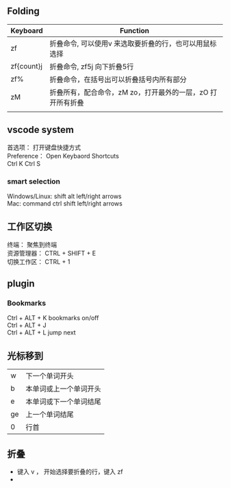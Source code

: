 ## Folding
|    Keyboard         |   Function                                                        |
|---------------------|-------------------------------------------------------------------|
|      zf             | 折叠命令, 可以使用v 来选取要折叠的行，也可以用鼠标选择                |
|      zf{count}j     | 折叠命令, zf5j 向下折叠5行                                         |
|      zf%            | 折叠命令，在括号出可以折叠括号内所有部分                             |
|      zM             | 折叠所有，配合命令，zM  zo，打开最外的一层，zO 打开所有折叠             |
|                |                     |


## vscode system  
首选项： 打开键盘快捷方式  
Preference： Open Keybaord Shortcuts  
Ctrl K  Ctrl  S


### smart selection
Windows/Linux:  shift alt left/right arrows  
Mac:            command ctrl shift left/right arrows



## 工作区切换
终端： 聚焦到终端        
资源管理器：             CTRL + SHIFT + E  
切换工作区：             CTRL + 1  


## plugin

### Bookmarks
Ctrl + ALT +  K    bookmarks on/off  
Ctrl + ALT +  J  
Ctrl + ALT +  L    jump next

## 光标移到

|              |                          |
|--------------|--------------------------|
|      w       | 下一个单词开头            |
|      b       | 本单词或上一个单词开头     |
|      e       | 本单词或下一个单词结尾     |
|      ge      | 上一个单词结尾            |
|      0       | 行首                     |


## 折叠
- 键入 v ， 开始选择要折叠的行，键入 zf
- 

